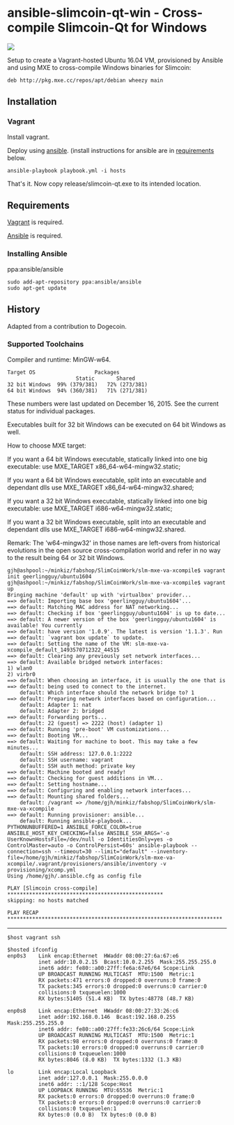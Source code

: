 # ansible-slimcoin-qt-win - Cross-compile Slimcoin-Qt for Windows

![](https://raw.github.com/slimcoin-project/ansible-slimcoin-qt-win/master/ansible-slimcoin.png)



Setup to create a Vagrant-hosted Ubuntu 16.04 VM, provisioned by Ansible and using MXE to cross-compile Windows binaries for Slimcoin:

```
deb http://pkg.mxe.cc/repos/apt/debian wheezy main
```

## Installation

### Vagrant

Install vagrant.


Deploy using [ansible](http://www.ansibleworks.com). (install instructions for ansible are in [requirements](#requirements) below.

```
ansible-playbook playbook.yml -i hosts
```

That's it. Now copy release/slimcoin-qt.exe to its intended location.


## Requirements

[Vagrant]() is required.



[Ansible](http://www.ansibleworks.com/) is required. 

### Installing Ansible

ppa:ansible/ansible

```
sudo add-apt-repository ppa:ansible/ansible
sudo apt-get update
```

## History

Adapted from a contribution to Dogecoin.


### Supported Toolchains

Compiler and runtime: MinGW-w64.

    Target OS                   Packages
                          Static       Shared
    32 bit Windows  99% (379/381)   72% (273/381)
    64 bit Windows  94% (360/381)   71% (271/381)

These numbers were last updated on December 16, 2015. See the current status for individual packages.

Executables built for 32 bit Windows can be executed on 64 bit Windows as well.

How to choose MXE target:

If you want a 64 bit Windows executable, statically linked into one big executable: use MXE_TARGET x86_64-w64-mingw32.static;

If you want a 64 bit Windows executable, split into an executable and dependant dlls use MXE_TARGET x86_64-w64-mingw32.shared;

If you want a 32 bit Windows executable, statically linked into one big executable: use MXE_TARGET i686-w64-mingw32.static;

If you want a 32 bit Windows executable, split into an executable and dependant dlls use MXE_TARGET i686-w64-mingw32.shared.

Remark: The 'w64-mingw32' in those names are left-overs from historical evolutions in the open source cross-compilation world and refer in no way to the result being 64 or 32 bit Windows.


    gjh@ashpool:~/minkiz/fabshop/SlimCoinWork/slm-mxe-va-xcompile$ vagrant init geerlingguy/ubuntu1604
    gjh@ashpool:~/minkiz/fabshop/SlimCoinWork/slm-mxe-va-xcompile$ vagrant up
    Bringing machine 'default' up with 'virtualbox' provider...
    ==> default: Importing base box 'geerlingguy/ubuntu1604'...
    ==> default: Matching MAC address for NAT networking...
    ==> default: Checking if box 'geerlingguy/ubuntu1604' is up to date...
    ==> default: A newer version of the box 'geerlingguy/ubuntu1604' is available! You currently
    ==> default: have version '1.0.9'. The latest is version '1.1.3'. Run
    ==> default: `vagrant box update` to update.
    ==> default: Setting the name of the VM: slm-mxe-va-xcompile_default_1493570712322_44515
    ==> default: Clearing any previously set network interfaces...
    ==> default: Available bridged network interfaces:
    1) wlan0
    2) virbr0
    ==> default: When choosing an interface, it is usually the one that is
    ==> default: being used to connect to the internet.
        default: Which interface should the network bridge to? 1
    ==> default: Preparing network interfaces based on configuration...
        default: Adapter 1: nat
        default: Adapter 2: bridged
    ==> default: Forwarding ports...
        default: 22 (guest) => 2222 (host) (adapter 1)
    ==> default: Running 'pre-boot' VM customizations...
    ==> default: Booting VM...
    ==> default: Waiting for machine to boot. This may take a few minutes...
        default: SSH address: 127.0.0.1:2222
        default: SSH username: vagrant
        default: SSH auth method: private key
    ==> default: Machine booted and ready!
    ==> default: Checking for guest additions in VM...
    ==> default: Setting hostname...
    ==> default: Configuring and enabling network interfaces...
    ==> default: Mounting shared folders...
        default: /vagrant => /home/gjh/minkiz/fabshop/SlimCoinWork/slm-mxe-va-xcompile
    ==> default: Running provisioner: ansible...
        default: Running ansible-playbook...
    PYTHONUNBUFFERED=1 ANSIBLE_FORCE_COLOR=true ANSIBLE_HOST_KEY_CHECKING=false ANSIBLE_SSH_ARGS='-o UserKnownHostsFile=/dev/null -o IdentitiesOnly=yes -o ControlMaster=auto -o ControlPersist=60s' ansible-playbook --connection=ssh --timeout=30 --limit="default" --inventory-file=/home/gjh/minkiz/fabshop/SlimCoinWork/slm-mxe-va-xcompile/.vagrant/provisioners/ansible/inventory -v provisioning/xcomp.yml
    Using /home/gjh/.ansible.cfg as config file

    PLAY [Slimcoin cross-compile] **************************************************
    skipping: no hosts matched

    PLAY RECAP *********************************************************************

---

    $host vagrant ssh

    $hosted ifconfig
    enp0s3    Link encap:Ethernet  HWaddr 08:00:27:6a:67:e6  
              inet addr:10.0.2.15  Bcast:10.0.2.255  Mask:255.255.255.0
              inet6 addr: fe80::a00:27ff:fe6a:67e6/64 Scope:Link
              UP BROADCAST RUNNING MULTICAST  MTU:1500  Metric:1
              RX packets:471 errors:0 dropped:0 overruns:0 frame:0
              TX packets:345 errors:0 dropped:0 overruns:0 carrier:0
              collisions:0 txqueuelen:1000 
              RX bytes:51405 (51.4 KB)  TX bytes:48778 (48.7 KB)
    
    enp0s8    Link encap:Ethernet  HWaddr 08:00:27:33:26:c6  
              inet addr:192.168.0.146  Bcast:192.168.0.255  Mask:255.255.255.0
              inet6 addr: fe80::a00:27ff:fe33:26c6/64 Scope:Link
              UP BROADCAST RUNNING MULTICAST  MTU:1500  Metric:1
              RX packets:98 errors:0 dropped:0 overruns:0 frame:0
              TX packets:10 errors:0 dropped:0 overruns:0 carrier:0
              collisions:0 txqueuelen:1000 
              RX bytes:8046 (8.0 KB)  TX bytes:1332 (1.3 KB)
    
    lo        Link encap:Local Loopback  
              inet addr:127.0.0.1  Mask:255.0.0.0
              inet6 addr: ::1/128 Scope:Host
              UP LOOPBACK RUNNING  MTU:65536  Metric:1
              RX packets:0 errors:0 dropped:0 overruns:0 frame:0
              TX packets:0 errors:0 dropped:0 overruns:0 carrier:0
              collisions:0 txqueuelen:1 
              RX bytes:0 (0.0 B)  TX bytes:0 (0.0 B)
